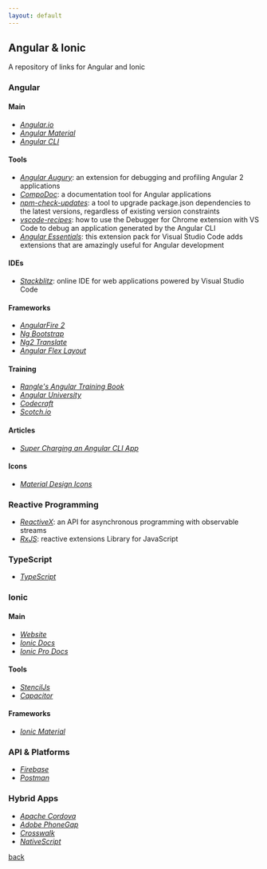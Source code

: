 ```yaml
---
layout: default
---
```


## Angular & Ionic

A repository of links for Angular and Ionic

### Angular

#### Main

* _[Angular.io](https://angular.io/)_
* _[Angular Material](https://material.angular.io/)_
* _[Angular CLI](https://cli.angular.io/)_

#### Tools

* _[Angular Augury](https://augury.angular.io/)_: an extension for debugging and profiling Angular 2 applications
* _[CompoDoc](https://compodoc.app/)_: a documentation tool for Angular applications
* _[npm-check-updates](https://www.npmjs.com/package/npm-check-updates)_: a tool to upgrade package.json dependencies to the latest versions, regardless of existing version constraints
* _[vscode-recipes](https://github.com/Microsoft/vscode-recipes/tree/master/Angular-CLI)_: how to use the Debugger for Chrome extension with VS Code to debug an application generated by the Angular CLI
* _[Angular Essentials](https://marketplace.visualstudio.com/items?itemName=johnpapa.angular-essentials)_: this extension pack for Visual Studio Code adds extensions that are amazingly useful for Angular development

#### IDEs

* _[Stackblitz](https://stackblitz.com/)_: online IDE for web applications powered by Visual Studio Code

#### Frameworks

* _[AngularFire 2](https://github.com/angular/angularfire2)_
* _[Ng Bootstrap](https://ng-bootstrap.github.io/)_
* _[Ng2 Translate](https://www.npmjs.com/package/ng2-translate)_
* _[Angular Flex Layout](https://www.npmjs.com/package/@angular/flex-layout)_

#### Training

* _[Rangle's Angular Training Book](https://angular-2-training-book.rangle.io/)_
* _[Angular University](https://blog.angular-university.io/)_
* _[Codecraft](https://codecraft.tv/courses/angular/)_
* _[Scotch.io](https://scotch.io/)_

#### Articles

* _[Super Charging an Angular CLI App](https://blog.angularindepth.com/super-charging-an-angular-cli-app-fc496a6c100)_

#### Icons

* _[Material Design Icons](https://material.io/tools/icons/?style=baseline)_

### Reactive Programming

* _[ReactiveX](http://reactivex.io/)_: an API for asynchronous programming
with observable streams
* _[RxJS](https://rxjs-dev.firebaseapp.com/)_: reactive extensions Library for JavaScript

### TypeScript

* _[TypeScript](http://www.typescriptlang.org/)_

### Ionic

#### Main

* _[Website](https://ionicframework.com/)_
* _[Ionic Docs](https://ionicframework.com/docs/)_
* _[Ionic Pro Docs](https://ionicframework.com/docs/pro/)_

#### Tools

* _[StencilJs](https://stenciljs.com/)_
* _[Capacitor](https://capacitor.ionicframework.com/)_

#### Frameworks

* _[Ionic Material](http://ionicmaterial.com/)_

### API & Platforms

* _[Firebase](https://firebase.google.com/)_
* _[Postman](https://www.getpostman.com/)_

### Hybrid Apps

* _[Apache Cordova](https://cordova.apache.org/)_
* _[Adobe PhoneGap](https://phonegap.com/)_
* _[Crosswalk](https://crosswalk-project.org/)_
* _[NativeScript](https://www.nativescript.org/)_

[back](../)
